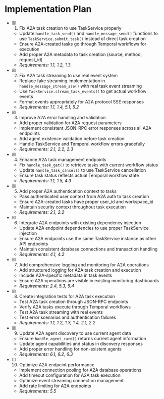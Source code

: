 # Implementation Plan

- [x] 1. Fix A2A task creation to use TaskService properly

  - Update `handle_task_send()` and `handle_message_send()` functions to use `TaskService.submit_task()` instead of direct task creation
  - Ensure A2A-created tasks go through Temporal workflows for execution
  - Add proper A2A metadata to task creation (source, method, request_id)
  - _Requirements: 1.1, 1.2, 1.3_

- [x] 2. Fix A2A task streaming to use real event system

  - Replace fake streaming implementation in `handle_message_stream_sse()` with real task event streaming
  - Use `TaskService.stream_task_events()` to get actual workflow events
  - Format events appropriately for A2A protocol SSE responses
  - _Requirements: 1.1, 1.4, 5.1, 5.2_

- [x] 3. Improve A2A error handling and validation

  - Add proper validation for A2A request parameters
  - Implement consistent JSON-RPC error responses across all A2A endpoints
  - Add agent existence validation before task creation
  - Handle TaskService and Temporal workflow errors gracefully
  - _Requirements: 2.1, 2.2, 2.3_

- [x] 4. Enhance A2A task management endpoints

  - Fix `handle_task_get()` to retrieve tasks with current workflow status
  - Update `handle_task_cancel()` to use TaskService cancellation
  - Ensure task status reflects actual Temporal workflow state
  - _Requirements: 1.1, 1.5, 4.3_

- [x] 5. Add proper A2A authentication context to tasks

  - Pass authenticated user context from A2A auth to task creation
  - Ensure A2A-created tasks have proper user_id and workspace_id
  - Maintain security context throughout task execution
  - _Requirements: 2.1, 2.2_

- [x] 6. Integrate A2A endpoints with existing dependency injection

  - Update A2A endpoint dependencies to use proper TaskService injection
  - Ensure A2A endpoints use the same TaskService instance as other API endpoints
  - Maintain consistent database connections and transaction handling
  - _Requirements: 4.1, 4.2_

- [x] 7. Add comprehensive logging and monitoring for A2A operations

  - Add structured logging for A2A task creation and execution
  - Include A2A-specific metadata in task events
  - Ensure A2A operations are visible in existing monitoring dashboards
  - _Requirements: 2.4, 5.3, 5.4_

- [x] 8. Create integration tests for A2A task execution

  - Test A2A task creation through JSON-RPC endpoints
  - Verify A2A tasks execute through Temporal workflows
  - Test A2A task streaming with real events
  - Test error scenarios and authentication failures
  - _Requirements: 1.1, 1.2, 1.3, 1.4, 2.1, 2.2_

- [x] 9. Update A2A agent discovery to use current agent data

  - Ensure `handle_agent_card()` returns current agent information
  - Update agent capabilities and status in discovery responses
  - Add proper error handling for non-existent agents
  - _Requirements: 6.1, 6.2, 6.3_

- [ ] 10. Optimize A2A endpoint performance
  - Implement connection pooling for A2A database operations
  - Add timeout configuration for A2A task execution
  - Optimize event streaming connection management
  - Add rate limiting for A2A endpoints
  - _Requirements: 5.5_
